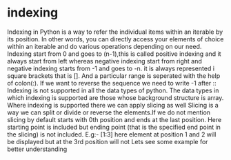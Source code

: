 # indexing
Indexing in Python is a way to refer the individual items within an iterable by its position. In other words, you can directly access your elements of choice within an iterable and do various operations depending on our need. Indexing start from 0 and goes to (n-1),this is called positive indexing and it always start from left whereas negative indexing start from right and negative indexing starts from -1 and goes to -n. it is always represented i square brackets that is []. And a particular range is seperated with the help of colon(:). If we want to reverse the sequence we need to write -1 after ::
Indexing is not supported in all the data types of python. The data types in which indexing is supported are those whose background structure is array. 
Where indexing is supported there we can apply slicing as well
Slicing is a way we can split or divide or reverse the elements.If we do not mention slicing by default starts with 0th position and ends at the last position. Here starting point is included but ending point (that is the specified end point in the slicing) is not included. E.g:- [1:3] here element at position 1 and 2 will be displayed but at the 3rd position will not
Lets see some example for better understanding
